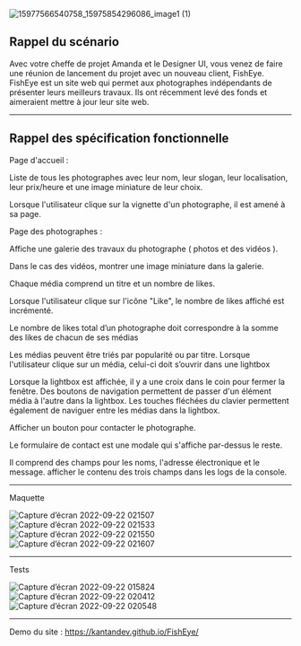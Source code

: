 ![15977566540758_15975854296086_image1 (1)](https://user-images.githubusercontent.com/94462048/191629840-3a24c86c-984e-4c8b-b1f6-35e7599235f9.png)


Rappel du scénario
------------------------------------------------------------------------------------------------------------------------

Avec votre cheffe de projet Amanda et le Designer UI, vous venez de faire une réunion de lancement du projet avec un nouveau client, FishEye.
FishEye est un site web qui permet aux photographes indépendants de présenter leurs meilleurs travaux. Ils ont récemment levé des fonds et aimeraient mettre à jour leur site web.

------------------------------------------------------------------------------------------------------------------------

Rappel des spécification fonctionnelle
------------------------------------------------------------------------------------------------------------------------

Page d'accueil :

Liste de tous les photographes avec leur nom, leur slogan, leur localisation, leur prix/heure et une image miniature de leur choix.

Lorsque l'utilisateur clique sur la vignette d'un photographe, il est amené à sa page.

Page des photographes : 

Affiche une galerie des travaux du photographe (  photos et des vidéos ).

Dans le cas des vidéos, montrer une image miniature dans la galerie.

Chaque média comprend un titre et un nombre de likes.

Lorsque l'utilisateur clique sur l'icône "Like", le nombre de likes affiché est incrémenté.

Le nombre de likes total d’un photographe doit correspondre à la somme des likes de chacun de ses médias

Les médias peuvent être triés par popularité ou par titre. Lorsque l'utilisateur clique sur un média, celui-ci doit s’ouvrir dans une lightbox 

Lorsque la lightbox est affichée, il y a une croix dans le coin pour fermer la fenêtre. Des boutons de navigation permettent de passer d'un élément média à l'autre dans la lightbox. Les touches fléchées du clavier permettent également de naviguer entre les médias dans la lightbox. 

Afficher un bouton pour contacter le photographe.

Le formulaire de contact est une modale qui s'affiche par-dessus le reste.

Il comprend des champs pour les noms, l'adresse électronique et le message. afficher le contenu des trois champs dans les logs de la console.


------------------------------------------------------------------------------------------------------------------------

Maquette


![Capture d’écran 2022-09-22 021507](https://user-images.githubusercontent.com/94462048/191632741-81dd11bb-4eec-455d-b305-18fc1e0be9e3.png)
![Capture d’écran 2022-09-22 021533](https://user-images.githubusercontent.com/94462048/191632770-351935c0-58b6-4160-b05f-39503d29888f.png)
![Capture d’écran 2022-09-22 021550](https://user-images.githubusercontent.com/94462048/191632819-1cdefab6-7fda-4fa7-8486-cd58d635cb86.png)
![Capture d’écran 2022-09-22 021607](https://user-images.githubusercontent.com/94462048/191632856-4c82439b-1008-479e-8d67-0c65ed150063.png)








------------------------------------------------------------------------------------------------------------------------

Tests


![Capture d’écran 2022-09-22 015824](https://user-images.githubusercontent.com/94462048/191631967-610868a8-da2e-48a8-bd08-8de27288afe4.png)
![Capture d’écran 2022-09-22 020412](https://user-images.githubusercontent.com/94462048/191631977-b1efecd0-d26e-48a3-aaf1-424728c4d07e.png)
![Capture d’écran 2022-09-22 020548](https://user-images.githubusercontent.com/94462048/191631993-e7ab2c40-0e98-4df5-9b56-738cf1d5b3fa.png)




------------------------------------------------------------------------------------------------------------------------

Demo du site : https://kantandev.github.io/FishEye/

